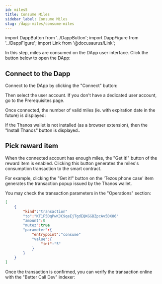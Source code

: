 ```yaml
---
id: miles5
title: Consume Miles
sidebar_label: Consume Miles
slug: /dapp-miles/consume-miles
---
```

import DappButton from '../DappButton';
import DappFigure from '../DappFigure';
import Link from '@docusaurus/Link';

In this step, miles are consumed on the DApp user interface. Click the button below to open the DApp:

<DappButton url="https://edukera.github.io/completium-dapp-miles/" txt="open dapp"/>

## Connect to the Dapp

Connect to the DApp by clicking the "Connect" button:

<DappFigure img='miles-connect1.png' width='35%'/>

Then select the user account. If you don't have a dedicated user account, go to the <Link to="/docs/dapp-miles/create-miles">Prerequisites</Link> page.

Once connected, the number of valid miles (ie. with expiration date in the future) is displayed:

<DappFigure img='miles-connect3.png' width='100%'/>

If the Thanos wallet is not installed (as a browser extension), then the "Install Thanos" button is displayed..

## Pick reward item

When the connected account has enough miles, the "Get it!" button of the reward item is enabled. Clicking this button generates the miles's consumption transaction to the smart contract.

For example, clicking the "Get it!" button on the 'Tezos phone case' item generates the transaction popup issued by the Thanos wallet.

<DappFigure img='miles-consume.png' width='70%'/>

You may check the transaction parameters in the "Operations" section:

```json
[
    {
        "kind":"transaction"
        "to":"KT1F5DqPwKJC9qeEjTgdEQKGGBZpcAv5DX86"
        "amount":0
        "mutez":true
        "parameter":{
            "entrypoint":"consume"
            "value":{
                "int":"5"
            }
        }
    }
]
```

Once the transaction is confirmed, you can verify the transaction online with the "Better Call Dev" indexer:

<DappButton url="https://better-call.dev/delphinet/KT1F5DqPwKJC9qeEjTgdEQKGGBZpcAv5DX86/operations" txt="open smart contract"/>


